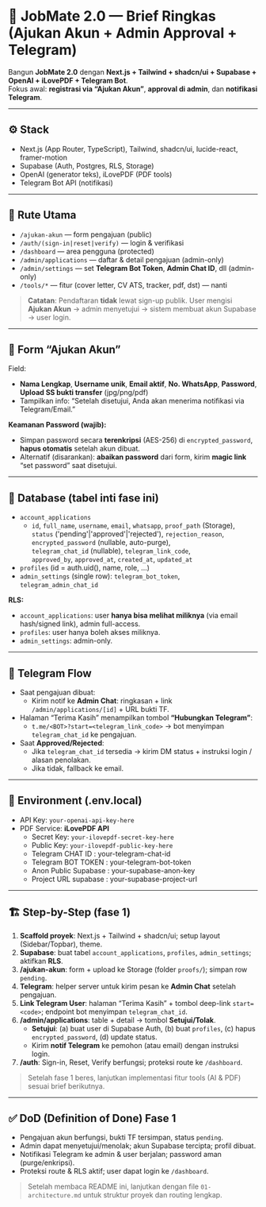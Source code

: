 # 🧠 JobMate 2.0 — Brief Ringkas (Ajukan Akun + Admin Approval + Telegram)

Bangun **JobMate 2.0** dengan **Next.js + Tailwind + shadcn/ui + Supabase + OpenAI + iLovePDF + Telegram Bot**.  
Fokus awal: **registrasi via “Ajukan Akun”**, **approval di admin**, dan **notifikasi Telegram**.

---

## ⚙️ Stack
- Next.js (App Router, TypeScript), Tailwind, shadcn/ui, lucide-react, framer-motion  
- Supabase (Auth, Postgres, RLS, Storage)  
- OpenAI (generator teks), iLovePDF (PDF tools)  
- Telegram Bot API (notifikasi)

---

## 🧭 Rute Utama
- `/ajukan-akun` — form pengajuan (public)
- `/auth/(sign-in|reset|verify)` — login & verifikasi
- `/dashboard` — area pengguna (protected)
- `/admin/applications` — daftar & detail pengajuan (admin-only)
- `/admin/settings` — set **Telegram Bot Token**, **Admin Chat ID**, dll (admin-only)
- `/tools/*` — fitur (cover letter, CV ATS, tracker, pdf, dst) — nanti

> **Catatan**: Pendaftaran **tidak** lewat sign-up publik. User mengisi **Ajukan Akun** → admin menyetujui → sistem membuat akun Supabase → user login.

---

## 📝 Form “Ajukan Akun”
Field:
- **Nama Lengkap**, **Username unik**, **Email aktif**, **No. WhatsApp**, **Password**, **Upload SS bukti transfer** (jpg/png/pdf)
- Tampilkan info: “Setelah disetujui, Anda akan menerima notifikasi via Telegram/Email.”

**Keamanan Password (wajib):**  
- Simpan password secara **terenkripsi** (AES-256) di `encrypted_password`, **hapus otomatis** setelah akun dibuat.  
- Alternatif (disarankan): **abaikan password** dari form, kirim **magic link** “set password” saat disetujui.

---

## 🧩 Database (tabel inti fase ini)
- `account_applications`  
  - `id`, `full_name`, `username`, `email`, `whatsapp`, `proof_path` (Storage),  
    `status` ('pending'|'approved'|'rejected'), `rejection_reason`,  
    `encrypted_password` (nullable, auto-purge),  
    `telegram_chat_id` (nullable), `telegram_link_code`,  
    `approved_by`, `approved_at`, `created_at`, `updated_at`
- `profiles` (id = auth.uid(), name, role, …)
- `admin_settings` (single row): `telegram_bot_token`, `telegram_admin_chat_id`

**RLS:**  
- `account_applications`: user **hanya bisa melihat miliknya** (via email hash/signed link), admin full-access.  
- `profiles`: user hanya boleh akses miliknya.  
- `admin_settings`: admin-only.

---

## 🤖 Telegram Flow
- Saat pengajuan dibuat:
  - Kirim notif ke **Admin Chat**: ringkasan + link `/admin/applications/[id]` + URL bukti TF.
- Halaman “Terima Kasih” menampilkan tombol **“Hubungkan Telegram”**:
  - `t.me/<BOT>?start=<telegram_link_code>` → bot menyimpan `telegram_chat_id` ke pengajuan.
- Saat **Approved/Rejected**:
  - Jika `telegram_chat_id` tersedia → kirim DM status + instruksi login / alasan penolakan.
  - Jika tidak, fallback ke email.

---

## 🔐 Environment (.env.local)
 - API Key: `your-openai-api-key-here`
- PDF Service: **iLovePDF API**
  - Secret Key: `your-ilovepdf-secret-key-here`
  - Public Key: `your-ilovepdf-public-key-here`
  - Telegram CHAT ID : your-telegram-chat-id
  - Telegram BOT TOKEN : your-telegram-bot-token
  - Anon Public Supabase : your-supabase-anon-key
  - Project URL supabase : your-supabase-project-url

  
---

## 🏗️ Step-by-Step (fase 1)
1) **Scaffold proyek**: Next.js + Tailwind + shadcn/ui; setup layout (Sidebar/Topbar), theme.  
2) **Supabase**: buat tabel `account_applications`, `profiles`, `admin_settings`; aktifkan **RLS**.  
3) **/ajukan-akun**: form + upload ke Storage (folder `proofs/`); simpan row `pending`.  
4) **Telegram**: helper server untuk kirim pesan ke **Admin Chat** setelah pengajuan.  
5) **Link Telegram User**: halaman “Terima Kasih” + tombol deep-link `start=<code>`; endpoint bot menyimpan `telegram_chat_id`.  
6) **/admin/applications**: table + detail → tombol **Setujui/Tolak**.  
   - **Setujui**: (a) buat user di Supabase Auth, (b) buat `profiles`, (c) hapus `encrypted_password`, (d) update status.  
   - Kirim **notif Telegram** ke pemohon (atau email) dengan instruksi login.  
7) **/auth**: Sign-in, Reset, Verify berfungsi; proteksi route ke `/dashboard`.  

> Setelah fase 1 beres, lanjutkan implementasi fitur tools (AI & PDF) sesuai brief berikutnya.

---

## ✅ DoD (Definition of Done) Fase 1
- Pengajuan akun berfungsi, bukti TF tersimpan, status `pending`.  
- Admin dapat menyetujui/menolak; akun Supabase tercipta; profil dibuat.  
- Notifikasi Telegram ke admin & user berjalan; password aman (purge/enkripsi).  
- Proteksi route & RLS aktif; user dapat login ke `/dashboard`.


> Setelah membaca README ini, lanjutkan dengan file `01-architecture.md` untuk struktur proyek dan routing lengkap.
